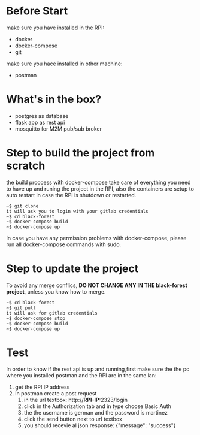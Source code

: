 # Before Start
make sure you have installed in the RPI:
-  docker
- docker-compose 
- git

make sure you hace installed in other machine:
- postman

# What's in the box?

- postgres  as database
- flask app as rest api
- mosquitto for M2M pub/sub broker 

# Step to build the project from scratch
the build proccess with docker-compose take care of everything you need to have up and runing the project in the RPI, also the containers are setup to auto restart in case the RPI is shutdown or restarted.

    ~$ git clone
    it will ask you to login with your gitlab credentials
    ~$ cd black-forest 
    ~$ docker-compose build 
    ~$ docker-compose up 

In case you have any permission problems with  docker-compose, please run all docker-compose commands with sudo.

# Step to update the project
To avoid any merge conflics, **DO NOT CHANGE ANY IN THE black-forest project**, unless you know how to merge. 

    ~$ cd black-forest
    ~$ git pull 
    it will ask for gitlab credentials
    ~$ docker-compose stop
    ~$ docker-compose build 
    ~$ docker-compose up 

# Test
In order to know if the rest api is up and running,first make sure the the pc where you installed postman and the RPI are in the same lan:

  1) get the RPI IP address
  2) in postman create a post request
     1) in the url textbox:  http://**RPI-IP**:2323/login
     2) click in the Authorization tab and in type choose Basic Auth
     3) the the username is german and the password is martinez
     4) click the send button next to url textbox
     5) you should recevie al json response:
         {"message": "success"}




